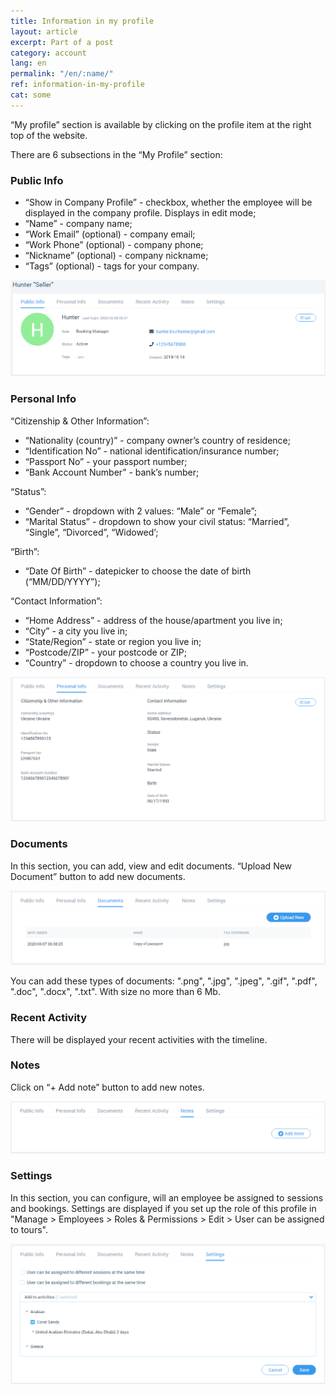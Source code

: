 ```yaml
---
title: Information in my profile
layout: article
excerpt: Part of a post
category: account
lang: en
permalink: "/en/:name/"
ref: information-in-my-profile
cat: some
---
```


“My profile” section is available by clicking on the profile item at the right top of the website.

There are 6 subsections in the “My Profile” section:

### **Public Info**

- “Show in Company Profile” - checkbox, whether the employee will be displayed in the company profile. Displays in edit mode;
- “Name” - company name;
- “Work Email” (optional) - company email;
- “Work Phone” (optional) - company phone;
- “Nickname” (optional) - company nickname;
- “Tags” (optional) - tags for your company. 

![Information_in_my_profile1](/assets/images/information_in_my_profile1.png)

### **Personal Info**

“Citizenship & Other Information”:
- “Nationality (country)” - company owner’s country of residence;
- “Identification No” - national identification/insurance number;
- “Passport No” - your passport number;
- “Bank Account Number” - bank’s number;

“Status”:
- “Gender” - dropdown with 2 values: “Male” or “Female”;
- “Marital Status” -  dropdown to show your civil status: “Married”, “Single”, “Divorced”, “Widowed’;

“Birth”:
- “Date Of Birth” - datepicker to choose the date of birth (“MM/DD/YYYY”);
 
“Contact Information”:
- “Home Address” - address of the house/apartment you live in;
- “City” - a city you live in;
- “State/Region” - state or region you live in;
- “Postcode/ZIP” - your postcode or ZIP;
- “Country” - dropdown to choose a country you live in.

![Information_in_my_profile2](/assets/images/information_in_my_profile2.png)

### **Documents**

In this section, you can add, view and edit documents. “Upload New Document” button to add new documents.

![Information_in_my_profile3](/assets/images/information_in_my_profile3.png)

You can add these types of documents: ".png", ".jpg", ".jpeg", ".gif", ".pdf", ".doc", ".docx", ".txt". With size no more than 6 Mb.

### **Recent Activity**

There will be displayed your recent activities with the timeline.

### **Notes**

Click on “+ Add note” button to add new notes.

![Information_in_my_profile4](/assets/images/information_in_my_profile4.png)

### **Settings**

In this section, you can configure, will an employee be assigned to sessions and bookings. Settings are displayed if you set up the role of this profile in "Manage > Employees > Roles & Permissions > Edit > User can be assigned to tours".

![Information_in_my_profile5](/assets/images/information_in_my_profile5.png)



